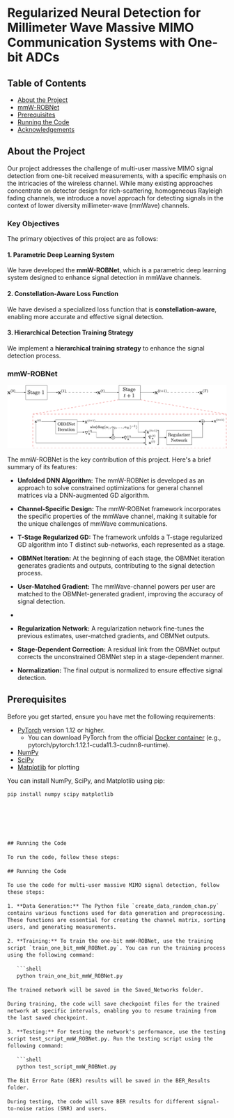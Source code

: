 # Regularized Neural Detection for Millimeter Wave Massive MIMO Communication Systems with One-bit ADCs

## Table of Contents
- [About the Project](#about-the-project)
- [mmW-ROBNet](#mmw-robnet)
- [Prerequisites](#prerequisites)
- [Running the Code](#running-the-code)
- [Acknowledgements](#acknowledgements)

## About the Project

Our project addresses the challenge of multi-user massive MIMO signal detection from one-bit received measurements, with a specific emphasis on the intricacies of the wireless channel. While many existing approaches concentrate on detector design for rich-scattering, homogeneous Rayleigh fading channels, we introduce a novel approach for detecting signals in the context of lower diversity millimeter-wave (mmWave) channels.

### Key Objectives

The primary objectives of this project are as follows:

#### 1. Parametric Deep Learning System

We have developed the **mmW-ROBNet**, which is a parametric deep learning system designed to enhance signal detection in mmWave channels.

#### 2. Constellation-Aware Loss Function

We have devised a specialized loss function that is **constellation-aware**, enabling more accurate and effective signal detection.

#### 3. Hierarchical Detection Training Strategy
We implement a **hierarchical training strategy** to enhance the signal detection process.


### mmW-ROBNet

![mmW-ROBNet](https://github.com/adityasant/mmW_ROBNet/blob/main/proj_robnet_overall_mmwave.png)

The mmW-ROBNet is the key contribution of this project. Here's a brief summary of its features:

- **Unfolded DNN Algorithm:** The mmW-ROBNet is developed as an approach to solve constrained optimizations for general channel matrices via a DNN-augmented GD algorithm.

- **Channel-Specific Design:** The mmW-ROBNet framework incorporates the specific properties of the mmWave channel, making it suitable for the unique challenges of mmWave communications.

- **T-Stage Regularized GD:** The framework unfolds a T-stage regularized GD algorithm into T distinct sub-networks, each represented as a stage.

- **OBMNet Iteration:** At the beginning of each stage, the OBMNet iteration generates gradients and outputs, contributing to the signal detection process.

- **User-Matched Gradient:** The mmWave-channel powers per user are matched to the OBMNet-generated gradient, improving the accuracy of signal detection.
- 
- **Regularization Network:** A regularization network fine-tunes the previous estimates, user-matched gradients, and OBMNet outputs.

- **Stage-Dependent Correction:** A residual link from the OBMNet output corrects the unconstrained OBMNet step in a stage-dependent manner.

- **Normalization:** The final output is normalized to ensure effective signal detection.


## Prerequisites

Before you get started, ensure you have met the following requirements:

- [PyTorch](https://pytorch.org/) version 1.12 or higher.
  - You can download PyTorch from the official [Docker container](https://hub.docker.com/r/pytorch/pytorch) (e.g., pytorch/pytorch:1.12.1-cuda11.3-cudnn8-runtime).
- [NumPy](https://numpy.org/)
- [SciPy](https://www.scipy.org/)
- [Matplotlib](https://matplotlib.org/) for plotting

You can install NumPy, SciPy, and Matplotlib using pip:

```shell
pip install numpy scipy matplotlib






## Running the Code

To run the code, follow these steps:

## Running the Code

To use the code for multi-user massive MIMO signal detection, follow these steps:

1. **Data Generation:** The Python file `create_data_random_chan.py` contains various functions used for data generation and preprocessing. These functions are essential for creating the channel matrix, sorting users, and generating measurements.

2. **Training:** To train the one-bit mmW-ROBNet, use the training script `train_one_bit_mmW_ROBNet.py`. You can run the training process using the following command:

   ```shell
   python train_one_bit_mmW_ROBNet.py

The trained network will be saved in the Saved_Networks folder.

During training, the code will save checkpoint files for the trained network at specific intervals, enabling you to resume training from the last saved checkpoint.

3. **Testing:** For testing the network's performance, use the testing script test_script_mmW_ROBNet.py. Run the testing script using the following command:

   ```shell
   python test_script_mmW_ROBNet.py

The Bit Error Rate (BER) results will be saved in the BER_Results folder.

During testing, the code will save BER results for different signal-to-noise ratios (SNR) and users.

